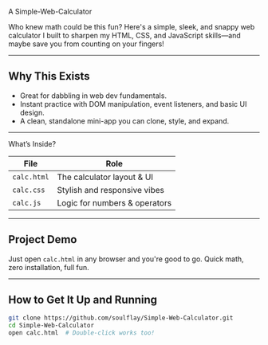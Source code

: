 A Simple-Web-Calculator 

Who knew math could be this fun? Here's a simple, sleek, and snappy web calculator I built to sharpen my HTML, CSS, and JavaScript skills—and maybe save you from counting on your fingers!

---

##  Why This Exists

- Great for dabbling in web dev fundamentals.
- Instant practice with DOM manipulation, event listeners, and basic UI design.
- A clean, standalone mini-app you can clone, style, and expand.

---

What’s Inside?

| File         | Role                         |
|--------------|------------------------------|
| `calc.html`  | The calculator layout & UI   |
| `calc.css`   | Stylish and responsive vibes |
| `calc.js`    | Logic for numbers & operators |

---

##  Project Demo

Just open `calc.html` in any browser and you're good to go. Quick math, zero installation, full fun.

---

##  How to Get It Up and Running

```bash
git clone https://github.com/soulflay/Simple-Web-Calculator.git
cd Simple-Web-Calculator
open calc.html  # Double-click works too!
